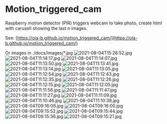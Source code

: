 # Motion_triggered_cam
Raspberry motion detector (PIR) triggers webcam to take photo, create html with carusell showing the last n images.

See: [https://ola-b.github.io/motion_triggered_cam/](https://ola-b.github.io/motion_triggered_cam/)


Or images in ./docs/images/*.jpg
![2021-08-04T15:28:52.jpg](https://github.com/Ola-B/motion_triggered_cam/blob/main/docs/images/2021-08-04T15:28:52.jpg "2021-08-04T15:28:52.jpg")
![2021-08-04T11:14:17.jpg](https://github.com/Ola-B/motion_triggered_cam/blob/main/docs/images/2021-08-04T11:14:17.jpg "2021-08-04T11:14:17.jpg")
![2021-08-04T11:14:07.jpg](https://github.com/Ola-B/motion_triggered_cam/blob/main/docs/images/2021-08-04T11:14:07.jpg "2021-08-04T11:14:07.jpg")
![2021-08-04T11:13:50.jpg](https://github.com/Ola-B/motion_triggered_cam/blob/main/docs/images/2021-08-04T11:13:50.jpg "2021-08-04T11:13:50.jpg")
![2021-08-04T11:13:41.jpg](https://github.com/Ola-B/motion_triggered_cam/blob/main/docs/images/2021-08-04T11:13:41.jpg "2021-08-04T11:13:41.jpg")
![2021-08-04T11:13:14.jpg](https://github.com/Ola-B/motion_triggered_cam/blob/main/docs/images/2021-08-04T11:13:14.jpg "2021-08-04T11:13:14.jpg")
![2021-08-04T11:13:05.jpg](https://github.com/Ola-B/motion_triggered_cam/blob/main/docs/images/2021-08-04T11:13:05.jpg "2021-08-04T11:13:05.jpg")
![2021-08-04T11:12:54.jpg](https://github.com/Ola-B/motion_triggered_cam/blob/main/docs/images/2021-08-04T11:12:54.jpg "2021-08-04T11:12:54.jpg")
![2021-08-04T11:12:43.jpg](https://github.com/Ola-B/motion_triggered_cam/blob/main/docs/images/2021-08-04T11:12:43.jpg "2021-08-04T11:12:43.jpg")
![2021-08-04T11:12:35.jpg](https://github.com/Ola-B/motion_triggered_cam/blob/main/docs/images/2021-08-04T11:12:35.jpg "2021-08-04T11:12:35.jpg")
![2021-08-04T11:12:26.jpg](https://github.com/Ola-B/motion_triggered_cam/blob/main/docs/images/2021-08-04T11:12:26.jpg "2021-08-04T11:12:26.jpg")
![2021-08-04T11:12:15.jpg](https://github.com/Ola-B/motion_triggered_cam/blob/main/docs/images/2021-08-04T11:12:15.jpg "2021-08-04T11:12:15.jpg")
![2021-08-04T11:12:05.jpg](https://github.com/Ola-B/motion_triggered_cam/blob/main/docs/images/2021-08-04T11:12:05.jpg "2021-08-04T11:12:05.jpg")
![2021-08-04T11:11:56.jpg](https://github.com/Ola-B/motion_triggered_cam/blob/main/docs/images/2021-08-04T11:11:56.jpg "2021-08-04T11:11:56.jpg")
![2021-08-04T11:11:47.jpg](https://github.com/Ola-B/motion_triggered_cam/blob/main/docs/images/2021-08-04T11:11:47.jpg "2021-08-04T11:11:47.jpg")
![2021-08-04T11:11:27.jpg](https://github.com/Ola-B/motion_triggered_cam/blob/main/docs/images/2021-08-04T11:11:27.jpg "2021-08-04T11:11:27.jpg")
![2021-08-04T11:11:09.jpg](https://github.com/Ola-B/motion_triggered_cam/blob/main/docs/images/2021-08-04T11:11:09.jpg "2021-08-04T11:11:09.jpg")
![2021-08-04T11:10:46.jpg](https://github.com/Ola-B/motion_triggered_cam/blob/main/docs/images/2021-08-04T11:10:46.jpg "2021-08-04T11:10:46.jpg")
![2021-08-04T11:10:38.jpg](https://github.com/Ola-B/motion_triggered_cam/blob/main/docs/images/2021-08-04T11:10:38.jpg "2021-08-04T11:10:38.jpg")
![2021-08-04T09:16:08.jpg](https://github.com/Ola-B/motion_triggered_cam/blob/main/docs/images/2021-08-04T09:16:08.jpg "2021-08-04T09:16:08.jpg")
![2021-08-04T09:16:00.jpg](https://github.com/Ola-B/motion_triggered_cam/blob/main/docs/images/2021-08-04T09:16:00.jpg "2021-08-04T09:16:00.jpg")
![2021-08-04T09:15:52.jpg](https://github.com/Ola-B/motion_triggered_cam/blob/main/docs/images/2021-08-04T09:15:52.jpg "2021-08-04T09:15:52.jpg")
![2021-08-04T09:15:44.jpg](https://github.com/Ola-B/motion_triggered_cam/blob/main/docs/images/2021-08-04T09:15:44.jpg "2021-08-04T09:15:44.jpg")
![2021-08-04T09:15:36.jpg](https://github.com/Ola-B/motion_triggered_cam/blob/main/docs/images/2021-08-04T09:15:36.jpg "2021-08-04T09:15:36.jpg")
![2021-08-04T09:15:21.jpg](https://github.com/Ola-B/motion_triggered_cam/blob/main/docs/images/2021-08-04T09:15:21.jpg "2021-08-04T09:15:21.jpg")
